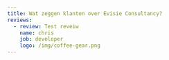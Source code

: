 ```yaml
---
title: Wat zeggen klanten over Evisie Consultancy?
reviews:
  - review: Test reveiw
    name: chris
    job: developer
    logo: /img/coffee-gear.png
---
```

